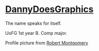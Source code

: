 # [DannyDoesGraphics](dannydoes.graphics)

The name speaks for itself.

UoFG 1st year B. Comp major.


Profile picture from [Robert Montgomery](https://www.flickr.com/photos/rmonty119/39712519871/in/photolist-9d5HeG-eb4ERp-ebai7j-pdJM7X-pT4Mi8-pT5jez-BPa7ww-BP9wBN-pT5UHV-qhjfEm-9d2QKR-qR7bjS-9d5LBQ-eb4Unr-eb4Urx-9d2Xnr-CLEXYF-pSVtc3-pT4q6i-pT6eXr-23vg3At-rek6tp-qWUaHp-qWLhvb)
